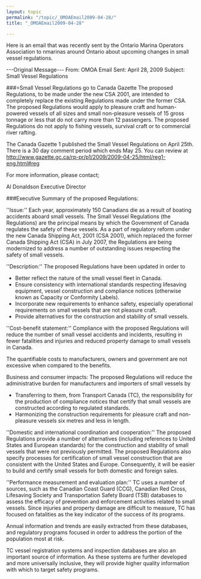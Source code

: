 ```yaml
---
layout: topic
permalink: "/topic/_OMOAEmail2009-04-28/"
title: "_OMOAEmail2009-04-28"

---
```



Here is an email that was recently sent by the Ontario Marina Operators Association to nmarinas around Ontario about upcoming changes in small vessel regulations.

<div class="readercomment">

---Original Message---
From: OMOA Email
Sent: April 28, 2009
Subject: Small Vessel Regulations

###=Small Vessel Regulations go to Canada Gazette
The proposed Regulations, to be made under the new CSA 2001, are intended to completely replace the existing Regulations made under the former CSA. The proposed Regulations would apply to pleasure craft and human-powered vessels of all sizes and small non-pleasure vessels of 15 gross tonnage or less that do not carry more than 12 passengers. The proposed Regulations do not apply to fishing vessels, survival craft or to commercial river rafting.

The Canada Gazette 1 published the Small Vessel Regulations on April 25th. There is a 30 day comment period which ends May 25. You can review at http://www.gazette.gc.ca/rp-pr/p1/2009/2009-04-25/html/reg1-eng.html#reg

For more information, please contact;

Al Donaldson
Executive Director

###Executive Summary of the proposed Regulations:

''Issue:'' Each year, approximately 150 Canadians die as a result of boating accidents aboard small vessels. The Small Vessel Regulations (the Regulations) are the principal means by which the Government of Canada regulates the safety of these vessels. As a part of regulatory reform under the new Canada Shipping Act, 2001 (CSA 2001), which replaced the former Canada Shipping Act (CSA) in July 2007, the Regulations are being modernized to address a number of outstanding issues respecting the safety of small vessels.

''Description:'' The proposed Regulations have been updated in order to

* Better reflect the nature of the small vessel fleet in Canada.
* Ensure consistency with international standards respecting lifesaving equipment, vessel construction and compliance notices (otherwise known as Capacity or Conformity Labels).
* Incorporate new requirements to enhance safety, especially operational requirements on small vessels that are not pleasure craft.
* Provide alternatives for the construction and stability of small vessels.

''Cost-benefit statement:'' Compliance with the proposed Regulations will reduce the number of small vessel accidents and incidents, resulting in fewer fatalities and injuries and reduced property damage to small vessels in Canada.

The quantifiable costs to manufacturers, owners and government are not excessive when compared to the benefits.

Business and consumer impacts: The proposed Regulations will reduce the administrative burden for manufacturers and importers of small vessels by

* Transferring to them, from Transport Canada (TC), the responsibility for the production of compliance notices that certify that small vessels are constructed according to regulated standards.
* Harmonizing the construction requirements for pleasure craft and non-pleasure vessels six metres and less in length.

''Domestic and international coordination and cooperation:'' The proposed Regulations provide a number of alternatives (including references to United States and European standards) for the construction and stability of small vessels that were not previously permitted. The proposed Regulations also specify processes for certification of small vessel construction that are consistent with the United States and Europe. Consequently, it will be easier to build and certify small vessels for both domestic and foreign sales.


''Performance measurement and evaluation plan:'' TC uses a number of sources, such as the Canadian Coast Guard (CCG), Canadian Red Cross, Lifesaving Society and Transportation Safety Board (TSB) databases to assess the efficacy of prevention and enforcement activities related to small vessels. Since injuries and property damage are difficult to measure, TC has focused on fatalities as the key indicator of the success of its programs.

Annual information and trends are easily extracted from these databases, and regulatory programs focused in order to address the portion of the population most at risk.

TC vessel registration systems and inspection databases are also an important source of information. As these systems are further developed and more universally inclusive, they will provide higher quality information with which to target safety programs.
</div>


